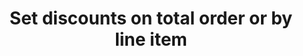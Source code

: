 ---
title: "Set discounts on total order or by line item"
name: "channelmeta_shopify"
key: "line_item_discounts"
description: "If true Shopify orders will have discounts applied to line items and not to order total"
user_friendly_description: "When discounts are applied to your orders, you have a choice of either applying the discount to specific line items, or to the Order total."
default: "false"
values: []
tags: [channelmeta,shopify]
type: "meta"
process: "orders"
headless: true
---